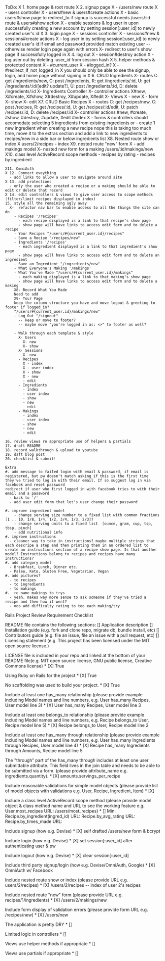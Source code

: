ToDo:
  X 1. home page & root route
  X 2. signup page 
    X - /users/new route
    X - users controller
    X - users#new & users#create actions
    X - basic users#show page to redirect_to if signup is successful
        needs /users/:id route & users#show action
    X - enable sessions & log user in upon successfully creating a new account by setting session[:user_id] to newly created user's id
  X 3. login page
    X - sessions controller
    X - sessions#new & sessions#create actions
    X - log user in by setting session[:user_id] to newly created user's id if email and password provided match existing user -- otherwise render login page again with errors
    X- redirect to user's show page if successfully logged in
  X 4. log out 
    X - session#destroy action
    X - log user out by deleting :user_id from session hash
  X 5. helper methods & protected content
    X - #current_user
    X - #logged_in?
    X - #redirect_if_not_logged_in
       X you should only be able to see the signup, login, and home page without signing in
  X 6. CRUD Ingredients
      X- routes
        C: get /ingredients/new, C: post /ingredients, 
        R: get /ingredients/:id, 
        U: get /ingredients/:id/[edit? update?], U: post /ingredients/:id, 
        D: delete /ingredients/:id
      X- Ingredients Controller
      X- controller actions 
        X#new, 
        X#create, 
        X#show, 
        X#destroy, 
        X#update,
        X#edit
      X- Views
        X - new
        X - form
        X- show
        X- edit
    X7. CRUD Basic Recipes
      X - routes
        C: get /recipes/new, C: post /recipes, 
        R: get /recipes/:id, U: get /recipes/:id/edit, 
        U: patch /recipes/:id, 
        D: delete /recipes/:id
      X- controller actions 
        #new, #create, 
        #show, 
        #destroy, 
        #update,
        #edit
        #index
      X - forms & controllers should accomodate selecting 5 ingredients from existing ingredients or 
       - create 1 new ingredient when creating a new recipe
       nope this is taking too much time, move it to the extras section and add a link to new ingredients to recipes/new in a side bar or below ingredients list 
    X8. Nested route show or index
        X users/2/recipes - index
    X9. nested route "new" form
      X - add makings model
      X- nested new form for a making
        /users/:id/makings/new
    X10. class level ActiveRecord scope methods
      - recipes by rating
      - recipes by ingredient

    X11. OmniAuth
    X 12. Connect eveything
      - add links to allow a user to navigate around site
    X 13. add protections
      - only the user who created a recipe or a making should be able to edit or delete that record
    X 14. edit controllers & views to give user access to scope methods (filter/limit recipes displayed in index)
    15. style all the remaining ugly away
      X-  refactor nav bar to enable access to all the things the site can do
        - Recipes '/recipes'
          - each recipe displayed is a link to that recipe's show page
          - show page will have links to access edit form and to delete a recipe
        - Your Recipes "/users/#{current_user.id}/recipes"
        - Save a Recipe "/recipes/new"
        - Ingredients '/recipes'
          - each ingredient displayed is a link to that ingredient's show page
          - show page will have links to access edit form and to delete an ingredient
        - Save an Ingredient "/ingredients/new"
        - What Everyone's Making '/makings'
        - What You've Made "/users/#{current_user.id}/makings"
          - each making displayed is a link to that making's show page
          - show page will have links to access edit form and to delete a making
        X8- Record What You Made
        Need to add 
        X9- Your Page 
        keep the column structure you have and move logout & greeting to footer if logged_in?
        "/users/#{current_user.id}/makings/new"
        - Log Out "/signout"
          -- keep or move to footer? 
          -- maybe move "you're logged in as: <>" to footer as well?

        - Walk through each template & style
          X- Users
            X- new
            X- show
          X- Sessions
            X- new
          - Recipes
            X - index
            X - user index
            X - show
            X - new
            - edit
          - Ingredients
            - index
            - user index
            - show
            - new
            - edit
          - Makings
            - index
            - user index
            - show
            - new
            - edit

    16. review views re appropriate use of helpers & partials
    17. draft README
    18. record walkthrough & upload to youtube
    19. daft blog post
    20. checklist & submit!

    Extra
    #. add message to failed login with email & password, if email is registered, but pw doesn't match asking if this is the first time they've tried to log in with their email. If so suggest log in via facebook and reset password 
    redirect if user who first logged in with facebook tries to with their email and a password
      - back to '/'
      - add user edit form that let's user change their password 

    #. improve ingredient model
        - change serving size number to a fixed list with common fractions [1 .. 10, 1/8, 1/4, 1/2, 3/4, 1/3, 2/3]?
        - change serving units to a fixed list  [ounce, gram, cup, tsp, tbsp, pinch]
        - add nutritional info 
    #. improve instructions
      - cleaner way to take in instructions? maybe multiple strings that each descripe a step and then printing them in an ordered list to create an instructions section of a recipe show page. Is that another model? Instructions belong to recipes and recipes have many instructions?
    #. add category model 
      - Breakfast, Lunch, Dinner etc.
      - Paleo, Keto, Gluten Free, Vegetarian, Vegan
    #. add pictures?
      - to recipes
      - to ingredients
      - to makings
    #.  re name makings to trys 
      - yeah, makes way more sense to ask someone if they've tried a recipe and then how it went?
      - ooo add difficulty rating to too each making/try

Rails Project Review Requirement Checklist

README file contains the following sections: 
[] Application description
[] Installation guide (e.g. fork and clone repo, migrate db, bundle install, etc)
[] Contributors guide (e.g. file an issue, file an issue with a pull request, etc)
[] Licensing statement (e.g. This project has been licensed under the MIT open source license.)

LICENSE file is included in your repo and linked at the bottom of your README file(e.g. MIT open source license, GNU public license, Creative Commons license) *
[X] True

Using Ruby on Rails for the project *
[X] True

No scaffolding was used to build your project. *
[X] True

Include at least one has_many relationship (please provide example including Model names and line numbers, e.g. User has_many Recipes, User model line 3) *
[X] 
User has_many Recipes, User model line 3
 
Include at least one belongs_to relationship (please provide example including Model names and line numbers, e.g. Recipe belongs_to User, Recipe model line 5) *
[X]
Recipe belongs_to User, Recipe model line 2

Include at least one has_many through relationship (please provide example including Model names and line numbers, e.g. User has_many Ingredients through Recipes, User model line 4) *
[X]
Recipe has_many Ingredients through Amounts, Recipe model line 5


The "through" part of the has_many through includes at least one user submittable attribute. This field lives in the join table and needs to be able to be submitted via a form. (please provide attribute_name e.g. ingredients.quantity). *
[X]
amounts.servings_per_recipe

Include reasonable validations for simple model objects (please provide list of model objects with validations e.g. User, Recipe, Ingredient, Item) *
[X]

Include a class level ActiveRecord scope method (please provide model object & class method name and URL to see the working feature e.g. User.most_recipes URL: /users/most_recipes) *
[] 
Min:
Recipe.by_ingredient(ingred_id) URL: 
Recipe.by_avg_rating URL: 
Recipe.by_times_made URL: 

Include signup (how e.g. Devise) *
[X]
self drafted /users/new form & bcrypt

Include login (how e.g. Devise) *
[X]
set session[:user_id] after authenticating user & pw 

Include logout (how e.g. Devise) *
[X]
clear session[:user_id] 

Include third party signup/login (how e.g. Devise/OmniAuth, Google) *
[X]
OmniAuth w/ Facebook

Include nested route show or index (please provide URL e.g. users/2/recipes) *
[X]
/users/2/recipes -- index of user 2's recipes

Include nested route "new" form (please provide URL e.g. recipes/1/ingredients) *
[X]
/users/2/makings/new

Include form display of validation errors (please provide form URL e.g. /recipes/new) *
[X]
/users/new

The application is pretty DRY *
[]

Limited logic in controllers *
[]

Views use helper methods if appropriate *
[]

Views use partials if appropriate *
[]
